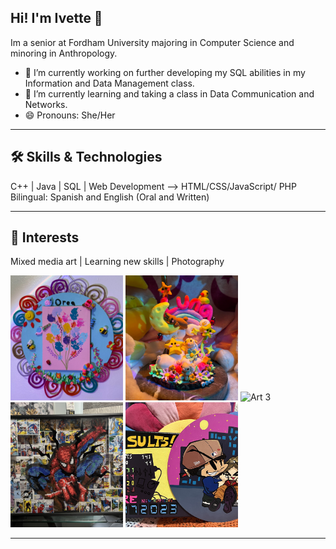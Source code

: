 ## Hi! I'm Ivette 👋

Im a senior at Fordham University majoring in Computer Science and minoring in Anthropology.

- 🔭 I’m currently working on further developing my SQL abilities in my Information and Data Management class.
- 🌱 I’m currently learning and taking a class in Data Communication and Networks.
- 😄 Pronouns: She/Her

---

## 🛠 Skills & Technologies
C++ | Java | SQL | Web Development --> HTML/CSS/JavaScript/ PHP
Bilingual: Spanish and English (Oral and Written)

---

## 🎨 Interests
Mixed media art | Learning new skills | Photography 
<p>
  <img src="images/git1.jpg" alt="Art 1" style="width:180px;height:200px;object-fit:cover;"/>
  <img src="images/git2.jpg" alt="Art 2" style="width:180px;height:200px;object-fit:cover;"/>
  <img src="images/git4.jpg" alt="Art 3" style="width:180px;height:200px;object-fit:cover;"/>
  <img src="images/git5.JPG" alt="Art 4" style="width:180px;height:200px;object-fit:cover;"/>
  <img src="images/git6.jpg" alt="Art 5" style="width:180px;height:200px;object-fit:cover;"/>
</p>

---

